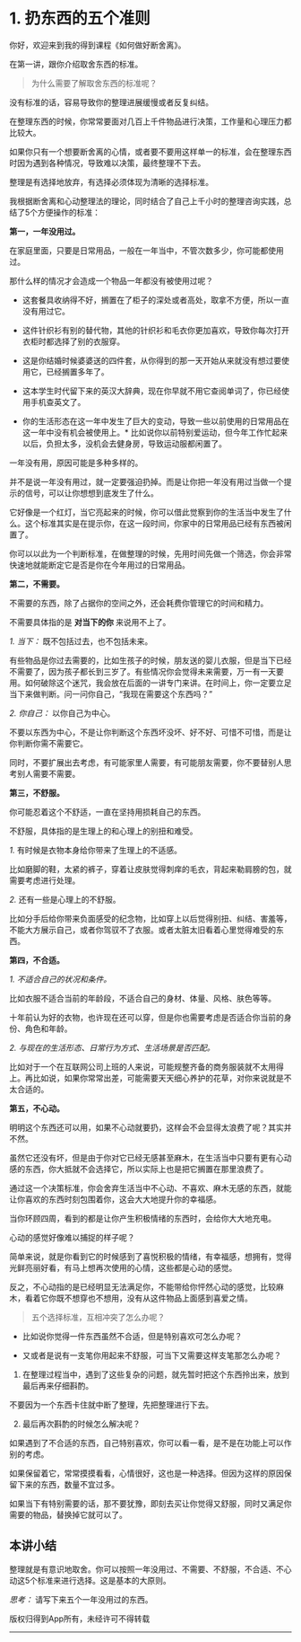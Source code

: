 # 1. 扔东西的五个准则

你好，欢迎来到我的得到课程《如何做好断舍离》。

在第一讲，跟你介绍取舍东西的标准。

> 为什么需要了解取舍东西的标准呢？

没有标准的话，容易导致你的整理进展缓慢或者反复纠结。

在整理东西的时候，你常常要面对几百上千件物品进行决策，工作量和心理压力都比较大。

如果你只有一个想要断舍离的心情，或者要不要用这样单一的标准，会在整理东西时因为遇到各种情况，导致难以决策，最终整理不下去。

整理是有选择地放弃，有选择必须体现为清晰的选择标准。

我根据断舍离和心动整理法的理论，同时结合了自己上千小时的整理咨询实践，总结了5个方便操作的标准：

 **第一，一年没用过。**

在家庭里面，只要是日常用品，一般在一年当中，不管次数多少，你可能都使用过。

那什么样的情况才会造成一个物品一年都没有被使用过呢？

* 这套餐具收纳得不好，搁置在了柜子的深处或者高处，取拿不方便，所以一直没有用过它。

* 这件针织衫有别的替代物，其他的针织衫和毛衣你更加喜欢，导致你每次打开衣柜时都选择了别的衣服穿。

* 这是你结婚时候婆婆送的四件套，从你得到的那一天开始从来就没有想过要使用它，已经搁置多年了。

* 这本学生时代留下来的英汉大辞典，现在你早就不用它查阅单词了，你已经使用手机查英文了。

* 你的生活形态在这一年中发生了巨大的变动，导致一些以前使用的日常用品在这一年中没有机会被使用上。* 比如说你以前特别爱运动，但今年工作忙起来以后，负担太多，没机会去健身房，导致运动服都闲置了。

一年没有用，原因可能是多种多样的。

并不是说一年没有用过，就一定要强迫扔掉。而是让你把一年没有用过当做一个提示的信号，可以让你想想到底发生了什么。

它好像是一个红灯，当它亮起来的时候，你可以借此觉察到你的生活当中发生了什么。这个标准其实是在提示你，在这一段时间，你家中的日常用品已经有东西被闲置了。

你可以以此为一个判断标准，在做整理的时候，先用时间先做一个筛选，你会非常快速地就能断定它是否是你在今年用过的日常用品。

 **第二，不需要。**

不需要的东西，除了占据你的空间之外，还会耗费你管理它的时间和精力。

不需要具体指的是 **对当下的你** 来说用不上了。

 *1. 当下：* 既不包括过去，也不包括未来。

有些物品是你过去需要的，比如生孩子的时候，朋友送的婴儿衣服，但是当下已经不需要了，因为孩子都长到三岁了。有些情况你会觉得未来需要，万一有一天要用。如何破除这个迷咒，我会放在后面的一讲专门来讲。在时间上，你一定要立足当下来做判断。问一问你自己，“我现在需要这个东西吗？”

 *2. 你自己：* 以你自己为中心。

不要以东西为中心，不是让你判断这个东西坏没坏、好不好、可惜不可惜，而是让你判断你需不需要它。

同时，不要扩展出去考虑，有可能家里人需要，有可能朋友需要，你不要替别人思考别人需要不需要。

 **第三，不舒服。**

你可能忍着这个不舒适，一直在坚持用损耗自己的东西。

不舒服，具体指的是生理上的和心理上的别扭和难受。

 *1.* 有时候是衣物本身给你带来了生理上的不适感。

比如磨脚的鞋，太紧的裤子，穿着让皮肤觉得刺痒的毛衣，背起来勒肩膀的包，就需要考虑进行处理。

 *2.* 还有一些是心理上的不舒服。

比如分手后给你带来负面感受的纪念物，比如穿上以后觉得别扭、纠结、害羞等，不能大方展示自己，或者你驾驭不了衣服。或者太脏太旧看着心里觉得难受的东西。

 **第四，不合适。**

 *1. 不适合自己的状况和条件。*

比如衣服不适合当前的年龄段，不适合自己的身材、体量、风格、肤色等等。

十年前认为好的衣物，也许现在还可以穿，但是你也需要考虑是否适合你当前的身份、角色和年龄。

 *2. 与现在的生活形态、日常行为方式、生活场景是否匹配。*

比如对于一个在互联网公司上班的人来说，可能规整齐备的商务服装就不太用得上。再比如说，如果你常常出差，可能需要天天细心养护的花草，对你来说就是不太合适的。

 **第五，不心动。**

明明这个东西还可以用，如果不心动就要扔，这样会不会显得太浪费了呢？其实并不然。

虽然它还没有坏，但是由于你对它已经无感甚至麻木，在生活当中只要有更有心动感的东西，你大抵就不会选择它，所以实际上也是把它搁置在那里浪费了。

通过这一个决策标准，你会舍弃生活当中不心动、不喜欢、麻木无感的东西，就能让你喜欢的东西时刻包围着你，这会大大地提升你的幸福感。

当你环顾四周，看到的都是让你产生积极情绪的东西时，会给你大大地充电。

心动的感觉好像难以捕捉的样子呢？

简单来说，就是你看到它的时候感到了喜悦积极的情绪，有幸福感，想拥有，觉得光鲜亮丽好看，有马上想再次使用的心情，这些都是心动的感觉。

反之，不心动指的是已经明显无法满足你，不能带给你怦然心动的感觉，比较麻木，看着它你既不想穿也不想用，没有从这件物品上面感到喜爱之情。

> 五个选择标准，互相冲突了怎么办呢？

* 比如说你觉得一件东西虽然不合适，但是特别喜欢可怎么办呢？

* 又或者是说有一支笔你用起来不舒服，可当下又需要这样支笔那怎么办呢？

1. 在整理过程当中，遇到了这些复杂的问题，就先暂时把这个东西拎出来，放到最后再来仔细斟酌。

不要因为一个东西卡住就中断了整理，先把整理进行下去。

2. 最后再次斟酌的时候怎么解决呢？

如果遇到了不合适的东西，自己特别喜欢，你可以看一看，是不是在功能上可以作别的考虑。

如果保留着它，常常摸摸看看，心情很好，这也是一种选择。但因为这样的原因保留下来的东西，数量不宜过多。

如果当下有特别需要的话，那不要犹豫，即刻去买让你觉得又舒服，同时又满足你需要的物品，替换掉它就可以了。

## 本讲小结

整理就是有意识地取舍。你可以按照一年没用过、不需要、不舒服，不合适、不心动这5个标准来进行选择。这是基本的大原则。

 *思考：* 请写下来五个一年没用过的东西。

版权归得到App所有，未经许可不得转载

---
